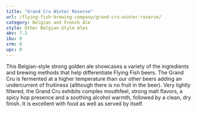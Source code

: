 ```yaml
---
title: "Grand Cru Winter Reserve"
url: /flying-fish-brewing-company/grand-cru-winter-reserve/
category: Belgian and French Ale
style: Other Belgian-Style Ales
abv: 7.2
ibu: 0
srm: 0
upc: 0
---
```

This Belgian-style strong golden ale showcases a variety of the ingredients and brewing methods that help differentiate Flying Fish beers. The Grand Cru is fermented at a higher temperature than our other beers adding an undercurrent of fruitiness (although there is no fruit in the beer). Very lightly filtered, the Grand Cru exhibits complex mouthfeel, strong malt flavors, a spicy hop presence and a soothing alcohol warmth, followed by a clean, dry finish. It is excellent with food as well as served by itself.
